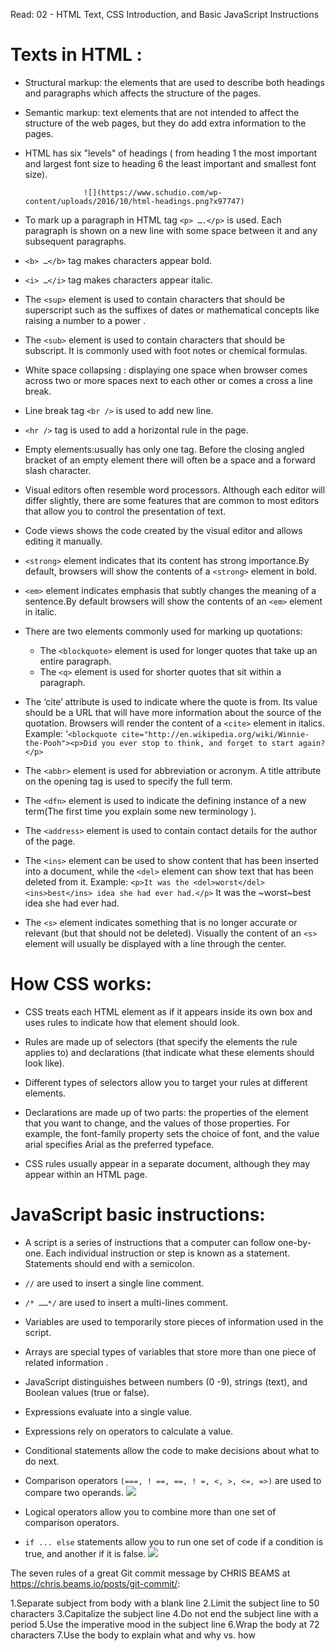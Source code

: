 Read: 02 - HTML Text, CSS Introduction, and Basic JavaScript Instructions

# Texts in HTML :

- Structural markup: the elements that are used to describe both headings and paragraphs which affects the structure of the pages.

- Semantic markup: text elements that are not intended to affect the structure of the web pages, but they do add extra information to the pages. 

- HTML has six "levels" of headings ( from heading 1 the most important and largest font size to heading 6 the least important and smallest font size).

                   ![](https://www.schudio.com/wp-content/uploads/2016/10/html-headings.png?x97747)

- To mark up a paragraph in HTML tag `<p> ….</p>` is used. Each paragraph is shown on a new line with some space between it and any subsequent paragraphs.

- `<b> …</b>` tag makes characters appear bold.

- `<i> …</i>` tag makes characters appear italic.

- The `<sup>` element is used to contain characters that should be superscript such as the suffixes of dates or mathematical concepts like raising a number to a power .

- The `<sub>` element is used to contain characters that should be subscript. It is commonly used with foot notes or chemical
formulas. 

- White space collapsing : displaying one space when browser comes across two or more spaces next to each other or comes a cross a line break.

- Line break tag `<br />` is used to add new line. 

- `<hr />` tag is used to add a horizontal rule in the page.

- Empty elements:usually has only one tag. Before the closing angled bracket of an empty element there will often be a space and a forward slash character. 

- Visual editors often resemble word processors. Although each editor will differ slightly, there are some features that are common to most editors that allow you to control the presentation of text.

- Code views shows the code created by the visual editor and allows editing it manually. 

- `<strong>` element indicates that its content has strong importance.By default, browsers will show the contents of a `<strong>`
element in bold.

- `<em>` element indicates emphasis that subtly changes the meaning of a sentence.By default browsers will show
the contents of an `<em>` element in italic.

- There are two elements commonly used for marking up quotations:
    + The `<blockquote>` element is used for longer quotes that take up an entire paragraph.
    + The `<q>` element is used for shorter quotes that sit within a paragraph.

- The ‘cite’ attribute is used to indicate where the quote is from. Its value should be a URL that will have more information about the source of the quotation. Browsers will render the content of a `<cite>` element in italics.
  Example: ‘`<blockquote cite="http://en.wikipedia.org/wiki/Winnie-the-Pooh"><p>Did you ever stop to think, and forget to start again?</p>`

- The `<abbr>` element is used for abbreviation or acronym. A title attribute on the opening tag is used to specify the full term.

- The `<dfn>` element is used to indicate the defining instance of a new term(The first time you explain some new terminology ).

- The `<address>` element is used to contain contact details for the author of the page.

- The `<ins>` element can be used to show content that has been inserted into a document, while the `<del>` element can show text that has been deleted from it.
        Example: `<p>It was the <del>worst</del> <ins>best</ins> idea she had ever had.</p>`
                      It was the ~worst~best idea she had ever had.

- The `<s>` element indicates something that is no longer accurate or relevant (but that should not be deleted). Visually the content of an `<s>` element will usually be displayed with a line through the center.

# How CSS works:

- CSS treats each HTML element as if it appears inside its own box and uses rules to indicate how that element should look.

- Rules are made up of selectors (that specify the elements the rule applies to) and declarations (that indicate what these elements should look like).

- Different types of selectors allow you to target your rules at different elements.

- Declarations are made up of two parts: the properties of the element that you want to change, and the values of those properties. For example, the font-family property sets the choice of font, and the value arial specifies Arial as the preferred typeface.

- CSS rules usually appear in a separate document, although they may appear within an HTML page.



# JavaScript basic instructions:

- A script is a series of instructions that a computer can follow one-by-one. Each individual instruction or step is known as a statement. Statements should end with a semicolon.

- `//` are used to insert a single line comment.

- `/* ……*/` are used to insert a multi-lines comment. 

- Variables are used to temporarily store pieces of information used in the script.

- Arrays are special types of variables that store more than one piece of related information .

- JavaScript distinguishes between numbers (0 -9), strings (text), and Boolean values (true or false).

- Expressions evaluate into a single value.

- Expressions rely on operators to calculate a value.

- Conditional statements allow the code to make decisions about what to do next.

- Comparison operators `(===, ! ==, ==, ! =, <, >, <=, =>)` are used to compare two operands.
         ![](https://www.pylenin.com/img/comparison-operators/comparison-table-2.png)

- Logical operators allow you to combine more than one set of comparison operators.

- `if ... else` statements allow you to run one set of code if a condition is true, and another if it is false.
        ![](https://cdn.javascripttutorial.net/wp-content/uploads/2016/08/JavaScript-if-statement.png) 






The seven rules of a great Git commit message by CHRIS BEAMS at https://chris.beams.io/posts/git-commit/:

1.Separate subject from body with a blank line
2.Limit the subject line to 50 characters
3.Capitalize the subject line
4.Do not end the subject line with a period
5.Use the imperative mood in the subject line
6.Wrap the body at 72 characters
7.Use the body to explain what and why vs. how